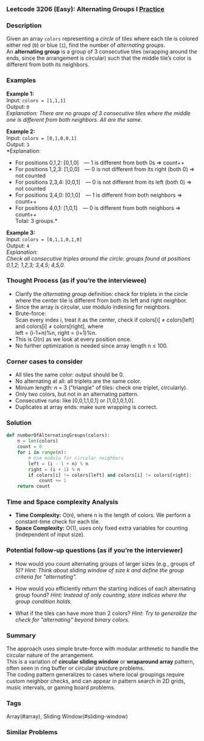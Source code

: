 ### Leetcode 3206 (Easy): Alternating Groups I [Practice](https://leetcode.com/problems/alternating-groups-i)

### Description  
Given an array `colors` representing a *circle* of tiles where each tile is colored either red (`0`) or blue (`1`), find the number of *alternating groups*.  
An **alternating group** is a group of 3 consecutive tiles (wrapping around the ends, since the arrangement is circular) such that the middle tile’s color is different from both its neighbors.

### Examples  

**Example 1:**  
Input: `colors = [1,1,1]`  
Output: `0`  
*Explanation: There are no groups of 3 consecutive tiles where the middle one is different from both neighbors. All are the same.*

**Example 2:**  
Input: `colors = [0,1,0,0,1]`  
Output: `3`  
*Explanation:  
- For positions 0,1,2: [0,1,0] — 1 is different from both 0s ⇒ count++
- For positions 1,2,3: [1,0,0] — 0 is not different from its right (both 0) ⇒ not counted  
- For positions 2,3,4: [0,0,1] — 0 is not different from its left (both 0) ⇒ not counted  
- For positions 3,4,0: [0,1,0] — 1 is different from both neighbors ⇒ count++
- For positions 4,0,1: [1,0,1] — 0 is different from both neighbors ⇒ count++  
Total: 3 groups.*

**Example 3:**  
Input: `colors = [0,1,1,0,1,0]`  
Output: `4`  
*Explanation:  
Check all consecutive triples around the circle: groups found at positions 0,1,2; 1,2,3; 3,4,5; 4,5,0.*

### Thought Process (as if you’re the interviewee)  
- Clarify the *alternating group* definition: check for triplets in the circle where the center tile is different from both its left and right neighbor.
- Since the array is circular, use modulo indexing for neighbors.
- Brute-force:  
  Scan every index i, treat it as the center, check if colors[i] ≠ colors[left] and colors[i] ≠ colors[right], where  
  left = (i-1+n)%n, right = (i+1)%n.
- This is O(n) as we look at every position once.
- No further optimization is needed since array length n ≤ 100.

### Corner cases to consider  
- All tiles the same color: output should be 0.  
- No alternating at all: all triplets are the same color.  
- Minium length: n = 3 ("triangle" of tiles: check one triplet, circularly).  
- Only two colors, but not in an alternating pattern.  
- Consecutive runs: like [0,0,1,1,0,1] or [1,0,1,0,1,0].  
- Duplicates at array ends: make sure wrapping is correct.

### Solution

```python
def numberOfAlternatingGroups(colors):
    n = len(colors)
    count = 0
    for i in range(n):
        # Use modulo for circular neighbors
        left = (i - 1 + n) % n
        right = (i + 1) % n
        if colors[i] != colors[left] and colors[i] != colors[right]:
            count += 1
    return count
```

### Time and Space complexity Analysis  

- **Time Complexity:** O(n), where n is the length of colors. We perform a constant-time check for each tile.
- **Space Complexity:** O(1), uses only fixed extra variables for counting (independent of input size).

### Potential follow-up questions (as if you’re the interviewer)  

- How would you count alternating groups of larger sizes (e.g., groups of 5)?
  *Hint: Think about sliding window of size k and define the group criteria for "alternating".*

- How would you efficiently return the starting indices of each alternating group found?
  *Hint: Instead of only counting, store indices where the group condition holds.*

- What if the tiles can have more than 2 colors?
  *Hint: Try to generalize the check for "alternating" beyond binary colors.*

### Summary
The approach uses simple brute-force with modular arithmetic to handle the circular nature of the arrangement.  
This is a variation of **circular sliding window** or **wraparound array** pattern, often seen in ring buffer or circular structure problems.  
The coding pattern generalizes to cases where local groupings require custom neighbor checks, and can appear in pattern search in 2D grids, music intervals, or gaming board problems.

### Tags
Array(#array), Sliding Window(#sliding-window)

### Similar Problems
